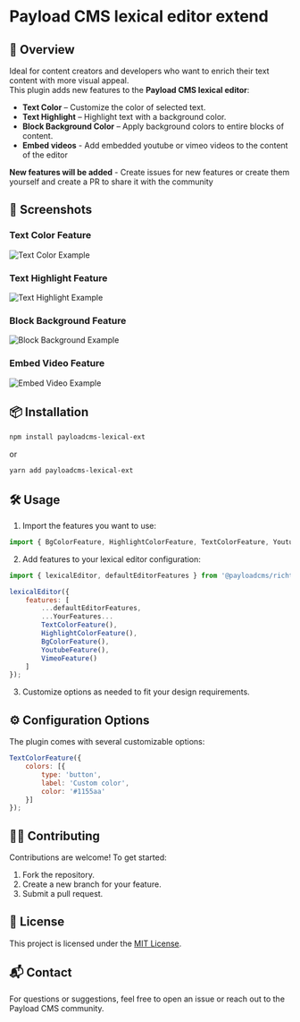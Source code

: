 # Payload CMS lexical editor extend

## 🚀 Overview
Ideal for content creators and developers who want to enrich their text content with more visual appeal.<br />
This plugin adds new features to the **Payload CMS lexical editor**:

- **Text Color** – Customize the color of selected text.
- **Text Highlight** – Highlight text with a background color.
- **Block Background Color** – Apply background colors to entire blocks of content.
- **Embed videos** - Add embedded youtube or vimeo videos to the content of the editor

**New features will be added** - Create issues for new features or create them yourself and create a PR to share it with the community

## 📸 Screenshots
### Text Color Feature
![Text Color Example](https://raw.githubusercontent.com/rubn-g/payloadcms-lexical-ext/refs/heads/main/screenshots/screenshot-3.png)

### Text Highlight Feature
![Text Highlight Example](https://raw.githubusercontent.com/rubn-g/payloadcms-lexical-ext/refs/heads/main/screenshots/screenshot-2.png)

### Block Background Feature
![Block Background Example](https://raw.githubusercontent.com/rubn-g/payloadcms-lexical-ext/refs/heads/main/screenshots/screenshot-1.png)

### Embed Video Feature
![Embed Video Example](https://raw.githubusercontent.com/rubn-g/payloadcms-lexical-ext/refs/heads/main/screenshots/screenshot-4.png)

## 📦 Installation
```bash
npm install payloadcms-lexical-ext
```

or

```bash
yarn add payloadcms-lexical-ext
```

## 🛠️ Usage
1. Import the features you want to use:
```javascript
import { BgColorFeature, HighlightColorFeature, TextColorFeature, YoutubeFeature, VimeoFeature } from 'payloadcms-lexical-ext';
```

2. Add features to your lexical editor configuration:
```javascript
import { lexicalEditor, defaultEditorFeatures } from '@payloadcms/richtext-lexical'

lexicalEditor({
	features: [
		...defaultEditorFeatures,
		...YourFeatures...
		TextColorFeature(),
		HighlightColorFeature(),
		BgColorFeature(),
		YoutubeFeature(),
		VimeoFeature()
	]
});
```

3. Customize options as needed to fit your design requirements.

## ⚙️ Configuration Options
The plugin comes with several customizable options:

```javascript
TextColorFeature({
	colors: [{
		type: 'button',
		label: 'Custom color',
		color: '#1155aa'
	}]
});
```

## 🧑‍💻 Contributing
Contributions are welcome! To get started:
1. Fork the repository.
2. Create a new branch for your feature.
3. Submit a pull request.

## 📝 License
This project is licensed under the [MIT License](./LICENSE).

## 📬 Contact
For questions or suggestions, feel free to open an issue or reach out to the Payload CMS community.
